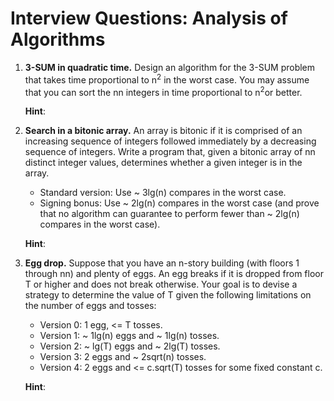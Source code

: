 # Interview Questions: Analysis of Algorithms

1. **3-SUM in quadratic time.** Design an algorithm for the 3-SUM problem that takes time proportional to n<sup>2</sup> in the worst case. You may assume that you can sort the nn integers in time proportional to n<sup>2</sup>or better.

   **Hint**:

2. **Search in a bitonic array.** An array is bitonic if it is comprised of an increasing sequence of integers followed immediately by a decreasing sequence of integers. Write a program that, given a bitonic array of nn distinct integer values, determines whether a given integer is in the array.

   - Standard version: Use ~ 3lg(n) compares in the worst case.
   - Signing bonus: Use ~ 2lg(n) compares in the worst case (and prove that no algorithm can guarantee to perform fewer than ~ 2lg(n) compares in the worst case).

   **Hint**:

3. **Egg drop.** Suppose that you have an n-story building (with floors 1 through nn) and plenty of eggs. An egg breaks if it is dropped from floor T or higher and does not break otherwise. Your goal is to devise a strategy to determine the value of T given the following limitations on the number of eggs and tosses:

   - Version 0: 1 egg, <= T tosses.
   - Version 1: ~ 1lg(n) eggs and ~ 1lg(n) tosses.
   - Version 2: ~ lg(T) eggs and ~ 2lg(T) tosses.
   - Version 3: 2 eggs and ~ 2sqrt(n) tosses.
   - Version 4: 2 eggs and <= c.sqrt(T) tosses for some fixed constant c.

   **Hint**:
